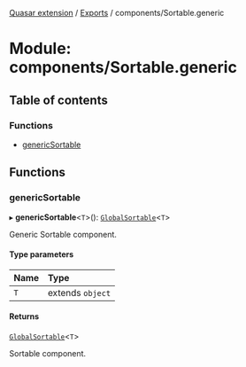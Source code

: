 [Quasar extension](../index.md) / [Exports](../modules.md) / components/Sortable.generic

# Module: components/Sortable.generic

## Table of contents

### Functions

- [genericSortable](components_Sortable_generic.md#genericsortable)

## Functions

### genericSortable

▸ **genericSortable**<`T`\>(): [`GlobalSortable`](components_Sortable_extras.md#globalsortable)<`T`\>

Generic Sortable component.

#### Type parameters

| Name | Type |
| :------ | :------ |
| `T` | extends `object` |

#### Returns

[`GlobalSortable`](components_Sortable_extras.md#globalsortable)<`T`\>

Sortable component.

